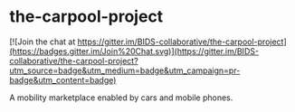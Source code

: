 # the-carpool-project

[![Join the chat at https://gitter.im/BIDS-collaborative/the-carpool-project](https://badges.gitter.im/Join%20Chat.svg)](https://gitter.im/BIDS-collaborative/the-carpool-project?utm_source=badge&utm_medium=badge&utm_campaign=pr-badge&utm_content=badge)

A mobility marketplace enabled by cars and mobile phones.
